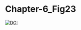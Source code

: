 # Chapter-6_Fig23
[![DOI](https://zenodo.org/badge/DOI/10.5281/zenodo.7007308.svg)](https://doi.org/10.5281/zenodo.7007308)

